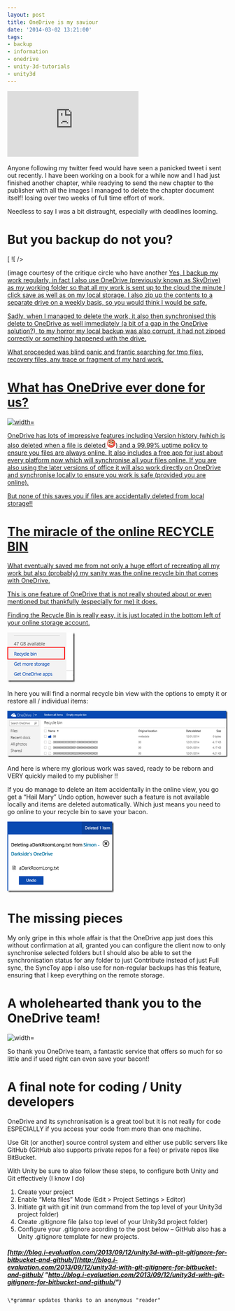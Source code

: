 ```yaml
---
layout: post
title: OneDrive is my saviour
date: '2014-03-02 13:21:00'
tags:
- backup
- information
- onedrive
- unity-3d-tutorials
- unity3d
---
```


![width=](http://www.avforums.com/image.php?imageparameters=editorial/products/32a33b60732140cdc54f039ab4bdc42c_6782.jpg%7C500%7C1%7C0)

Anyone following my twitter feed would have seen a panicked tweet i sent out recently.  I have been working on a book for a while now and I had just finished another chapter, while readying to send the new chapter to the publisher with all the images I managed to delete the chapter document itself! losing over two weeks of full time effort of work.

Needless to say I was a bit distraught, especially with deadlines looming.

# But you backup do not you?

[ ![ /></a></p>
<p>(image courtesy of the critique circle who have another <a href=](http://critiquecircle.com/images/upload/backup.jpg)fantastic post](http://www.critiquecircle.com/blog.asp?blogID=21) on backing up your writing)

Yes, I backup my work regularly, in fact I also use OneDrive (previously known as SkyDrive) as my working folder so that all my work is sent up to the cloud the minute I click save as well as on my local storage.  I also zip up the contents to a separate drive on a weekly basis, so you would think I would be safe.

Sadly, when I managed to delete the work, it also then synchronised this delete to OneDrive as well immediately (a bit of a gap in the OneDrive solution?), to my horror my local backup was also corrupt, it had not zipped correctly or something happened with the drive.

What proceeded was blind panic and frantic searching for tmp files, recovery files, any trace or fragment of my hard work.

# What has OneDrive ever done for us?

![width=](http://betanews.com/wp-content/uploads/2014/01/Onedrive.jpg)

OneDrive has lots of impressive features including Version history (which is also deleted when a file is deleted ![Steaming mad](/assets/img/wordpress/2014/03/wlEmoticon-steamingmad.png)) and a 99.99% uptime policy to ensure you files are always online.  It also includes a free app for just about every platform now which will synchronise all your files online.  If you are also using the later versions of office it will also work directly on OneDrive and synchronise locally to ensure you work is safe (provided you are online).

But none of this saves you if files are accidentally deleted from local storage!!

# The miracle of the online RECYCLE BIN

What eventually saved me from not only a huge effort of recreating all my work but also (probably) my sanity was the online recycle bin that comes with OneDrive.

This is one feature of OneDrive that is not really shouted about or even mentioned but thankfully (especially for me) it does.

Finding the Recycle Bin is really easy, it is just located in the bottom left of your online storage account.

[![image](/assets/img/wordpress/2014/03/image_thumb.png "image")](/assets/img/wordpress/2014/03/image.png)

In here you will find a normal recycle bin view with the options to empty it or restore all / individual items:

[![image](/assets/img/wordpress/2014/03/image_thumb1.png "image")](/assets/img/wordpress/2014/03/image1.png)

And here is where my glorious work was saved, ready to be reborn and VERY quickly mailed to my publisher !!

If you do manage to delete an item accidentally in the online view, you go get a “Hail Mary” Undo option, however such a feature is not available locally and items are deleted automatically.  Which just means you need to go online to your recycle bin to save your bacon.

[![image](/assets/img/wordpress/2014/03/image_thumb2.png "image")](/assets/img/wordpress/2014/03/image2.png)

# The missing pieces

My only gripe in this whole affair is that the OneDrive app just does this without confirmation at all, granted you can configure the client now to only synchronise selected folders but I should also be able to set the synchronisation status for any folder to just Contribute instead of just Full sync, the SyncToy app i also use for non-regular backups has this feature, ensuring that I keep everything on the remote storage.

# A wholehearted thank you to the OneDrive team!

![width=](http://www.lifecare-edinburgh.org.uk/wp-content/uploads/2013/09/4759535950_3da0ea181e_o.png)

So thank you OneDrive team, a fantastic service that offers so much for so little and if used right can even save your bacon!!

# A final note for coding / Unity developers

OneDrive and its synchronisation is a great tool but it is not really for code ESPECIALLY if you access your code from more than one machine.

Use Git (or another) source control system and either use public servers like GitHub (GitHub also supports private repos for a fee) or private repos like BitBucket.

With Unity be sure to also follow these steps, to configure both Unity and Git effectively (I know I do)

1. Create your project
2. Enable “Meta files” Mode (Edit \> Project Settings \> Editor)
3. Initiate git with  git init (run command from the top level of your Unity3d project folder)
4. Create .gitignore file (also top level of your Unity3d project folder)
5. Configure your .gitignore acording to the post below – GitHub also has a Unity .gitignore template for new projects.

##### [http://blog.i-evaluation.com/2013/09/12/unity3d-with-git-gitignore-for-bitbucket-and-github/](http://blog.i-evaluation.com/2013/09/12/unity3d-with-git-gitignore-for-bitbucket-and-github/ "http://blog.i-evaluation.com/2013/09/12/unity3d-with-git-gitignore-for-bitbucket-and-github/")

    \*grammar updates thanks to an anonymous "reader"

